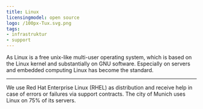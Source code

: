 ```yaml
---
title: Linux
licensingmodel: open source
logo: /100px-Tux.svg.png
tags:
- infrastruktur
- support
---
```


As Linux is a free unix-like multi-user operating system, which is based on the Linux kernel and substantially on GNU software.
Especially on servers and embedded computing Linux has become the standard.  

---

We use Red Hat Enterprise Linux (RHEL) as distribution and receive help in case of errors or failures via support contracts.
The city of Munich uses Linux on 75% of its servers.
